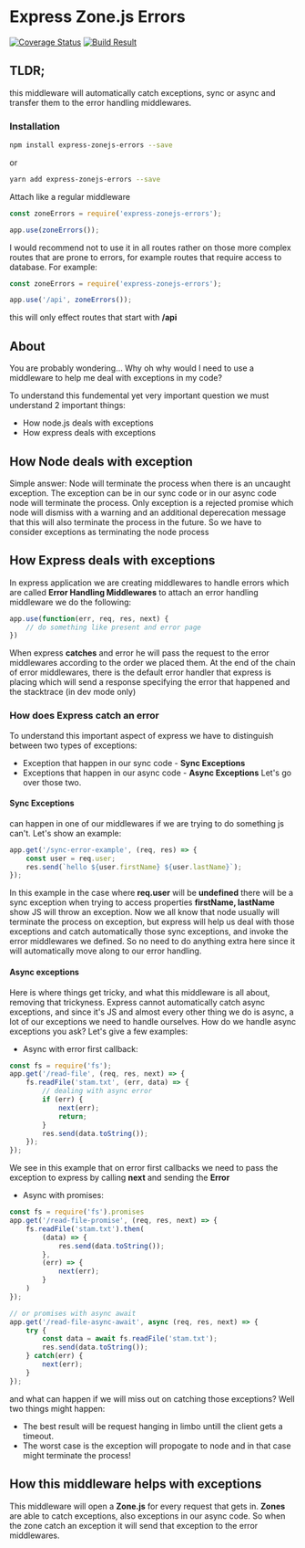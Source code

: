 # Express Zone.js Errors

[![Coverage Status](https://coveralls.io/repos/github/ywarezk/express-zonejs-errors/badge.svg?branch=master)](https://coveralls.io/github/ywarezk/express-zonejs-errors?branch=master)
[![Build Result](https://travis-ci.com/ywarezk/express-zonejs-errors.svg?branch=master)](https://travis-ci.com/ywarezk/express-zonejs-errors.svg?branch=master)

## TLDR;

this middleware will automatically catch exceptions, sync or async and transfer them to the error handling middlewares.

### Installation

```bash
npm install express-zonejs-errors --save
```

or

```bash
yarn add express-zonejs-errors --save
```

Attach like a regular middleware

```js
const zoneErrors = require('express-zonejs-errors');

app.use(zoneErrors());
```

I would recommend not to use it in all routes rather on those more complex routes that are prone to errors, for example routes that require access to database.
For example:

```js
const zoneErrors = require('express-zonejs-errors');

app.use('/api', zoneErrors());
```

this will only effect routes that start with **/api**

## About

You are probably wondering...
Why oh why would I need to use a middleware to help me deal with exceptions in my code?

To understand this fundemental yet very important question we must understand 2 important things:

- How node.js deals with exceptions
- How express deals with exceptions

## How Node deals with exception

Simple answer: Node will terminate the process when there is an uncaught exception.
The exception can be in our sync code or in our async code node will terminate the process.
Only exception is a rejected promise which node will dismiss with a warning and an additional deperecation message that this will also terminate the process in the future.
So we have to consider exceptions as terminating the node process

## How Express deals with exceptions

In express application we are creating middlewares to handle errors which are called **Error Handling Middlewares**
to attach an error handling middleware we do the following:

```js
app.use(function(err, req, res, next) {
    // do something like present and error page
})
```

When express **catches** and error he will pass the request to the error middlewares according to the order we placed them.
At the end of the chain of error middlewares, there is the default error handler that express is placing which will send a response specifying the error that happened and the stacktrace (in dev mode only)

### How does Express **catch** an error

To understand this important aspect of express we have to distinguish between two types of exceptions:
- Exception that happen in our sync code - **Sync Exceptions**
- Exceptions that happen in our async code - **Async Exceptions**
Let's go over those two.

#### Sync Exceptions

can happen in one of our middlewares if we are trying to do something js can't.
Let's show an example:

```js
app.get('/sync-error-example', (req, res) => {
    const user = req.user;
    res.send(`hello ${user.firstName} ${user.lastName}`);
});
```

In this example in the case where **req.user** will be **undefined** there will be a sync exception when trying to access properties **firstName, lastName**
show JS will throw an exception.
Now we all know that node usually will terminate the process on exception, but express will help us deal with those exceptions and catch automatically those sync exceptions, and invoke the error middlewares we defined.
So no need to do anything extra here since it will automatically move along to our error handling.

#### Async exceptions

Here is where things get tricky, and what this middleware is all about, removing that trickyness.
Express cannot automatically catch async exceptions, and since it's JS and almost every other thing we do is async, a lot of our exceptions we need to handle ourselves.
How do we handle async exceptions you ask?
Let's give a few examples:

- Async with error first callback:

```js
const fs = require('fs');
app.get('/read-file', (req, res, next) => {
    fs.readFile('stam.txt', (err, data) => {
        // dealing with async error
        if (err) {
            next(err);
            return;
        }
        res.send(data.toString());
    });
});
```

We see in this example that on error first callbacks we need to pass the exception to express by calling **next** and sending the **Error**

- Async with promises:

```js
const fs = require('fs').promises
app.get('/read-file-promise', (req, res, next) => {
    fs.readFile('stam.txt').then(
        (data) => {
            res.send(data.toString());
        },
        (err) => {
            next(err);
        }
    )
});

// or promises with async await
app.get('/read-file-async-await', async (req, res, next) => {
    try {
        const data = await fs.readFile('stam.txt');
        res.send(data.toString());
    } catch(err) {
        next(err);
    }
});
```

and what can happen if we will miss out on catching those exceptions?
Well two things might happen:

- The best result will be request hanging in limbo untill the client gets a timeout.
- The worst case is the exception will propogate to node and in that case might terminate the process!

## How this middleware helps with exceptions

This middleware will open a **Zone.js** for every request that gets in.
**Zones** are able to catch exceptions, also exceptions in our async code. 
So when the zone catch an exception it will send that exception to the error middlewares.
